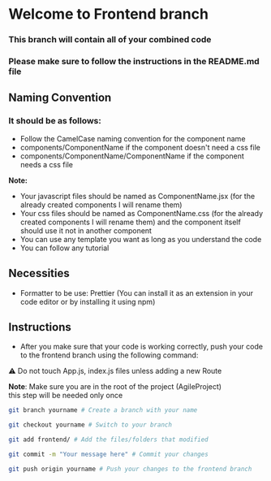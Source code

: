 # Welcome to Frontend branch
### This branch will contain all of your combined code
### Please make sure to follow the instructions in the README.md file

## Naming Convention
### It should be as follows:
- Follow the CamelCase naming convention for the component name
- components/ComponentName if the component doesn't need a css file
- components/ComponentName/ComponentName if the component needs a css file

**Note:**
- Your javascript files should be named as ComponentName.jsx (for the already created components I will rename them)
- Your css files should be named as ComponentName.css (for the already created components I will rename them) and the component itself should use it not in another component
- You can use any template you want as long as you understand the code
- You can follow any tutorial

## Necessities
- Formatter to be use: Prettier (You can install it as an extension in your code editor or by installing it using npm)

## Instructions
- After you make sure that your code is working correctly, push your code to the frontend branch using the following command:

:warning: Do not touch App.js, index.js files unless adding a new Route

**Note**: Make sure you are in the root of the project (AgileProject) <br>
this step will be needed only once
```bash
git branch yourname # Create a branch with your name
```
```bash
git checkout yourname # Switch to your branch
```
```bash
git add frontend/ # Add the files/folders that modified
```
```bash
git commit -m "Your message here" # Commit your changes
```
```bash
git push origin yourname # Push your changes to the frontend branch
```
